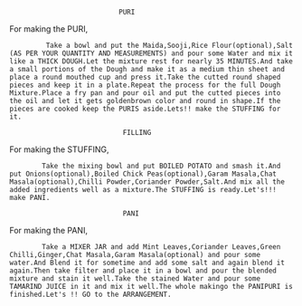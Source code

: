                                PURI

For making the PURI,
             
             Take a bowl and put the Maida,Sooji,Rice Flour(optional),Salt (AS PER YOUR QUANTITY AND MEASUREMENTS) and pour some Water and mix it like a THICK DOUGH.Let the mixture rest for nearly 35 MINUTES.And take a small portions of the Dough and make it as a medium thin sheet and place a round mouthed cup and press it.Take the cutted round shaped pieces and keep it in a plate.Repeat the process for the full Dough Mixture.Place a fry pan and pour oil and put the cutted pieces into the oil and let it gets goldenbrown color and round in shape.If the pieces are cooked keep the PURIS aside.Lets!! make the STUFFING for it.

                                FILLING

For making the STUFFING,

            Take the mixing bowl and put BOILED POTATO and smash it.And put Onions(optional),Boiled Chick Peas(optional),Garam Masala,Chat Masala(optional),Chilli Powder,Coriander Powder,Salt.And mix all the added ingredients well as a mixture.The STUFFING is ready.Let's!!! make PANI.

                                PANI

For making the PANI,

            Take a MIXER JAR and add Mint Leaves,Coriander Leaves,Green Chilli,Ginger,Chat Masala,Garam Masala(optional) and pour some water.And Blend it for sometime and add some salt and again blend it again.Then take filter and place it in a bowl and pour the blended mixture and stain it well.Take the stained Water and pour some TAMARIND JUICE in it and mix it well.The whole makingo the PANIPURI is finished.Let's !! GO to the ARRANGEMENT.  